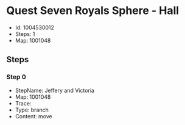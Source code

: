 # Quest Seven Royals Sphere - Hall

- Id: 1004530012
- Steps: 1
- Map: 1001048

## Steps

### Step 0
- StepName:  Jeffery and Victoria
- Map:  1001048
- Trace:  
- Type:  branch
- Content:  move


